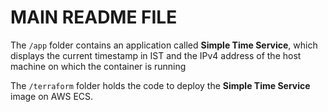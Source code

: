 # MAIN README FILE

The `/app` folder contains an application called **Simple Time Service**, which displays the current timestamp in IST and the IPv4 address of the host machine on which the container is running

The `/terraform` folder holds the code to deploy the **Simple Time Service** image on AWS ECS.

